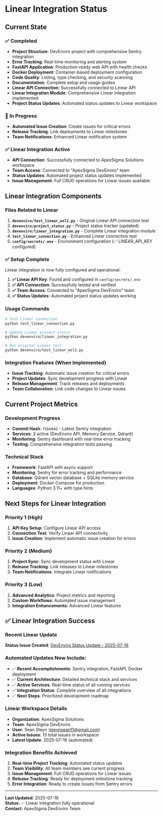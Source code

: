 # Linear Integration Status

## Current State

### ✅ **Completed**
- **Project Structure**: DevEnviro project with comprehensive Sentry integration
- **Error Tracking**: Real-time monitoring and alerting system
- **FastAPI Application**: Production-ready web API with health checks
- **Docker Deployment**: Container-based deployment configuration
- **Code Quality**: Linting, type checking, and security scanning
- **Documentation**: Complete setup and usage guides
- **Linear API Connection**: Successfully connected to Linear API
- **Linear Integration Module**: Comprehensive Linear integration implemented
- **Project Status Updates**: Automated status updates to Linear workspace

### 🔄 **In Progress**
- **Automated Issue Creation**: Create issues for critical errors
- **Release Tracking**: Link deployments to Linear milestones
- **Team Notifications**: Enhanced Linear notification system

### ✅ **Linear Integration Active**
- **API Connection**: Successfully connected to ApexSigma Solutions workspace
- **Team Access**: Connected to "ApexSigma DevEnviro" team
- **Status Updates**: Automated project status updates implemented
- **Issue Management**: Full CRUD operations for Linear issues available

## Linear Integration Components

### Files Related to Linear
1. **`devenviro/test_linear_wsl2.py`** - Original Linear API connection test
2. **`devenviro/project_status.py`** - Project status tracker (updated)
3. **`devenviro/linear_integration.py`** - Complete Linear integration module
4. **`test_linear_connection.py`** - Enhanced Linear connection test
5. **`config/secrets/.env`** - Environment configuration (✅ LINEAR_API_KEY configured)

### ✅ **Setup Complete**
Linear integration is now fully configured and operational:

1. **✅ Linear API Key**: Found and configured in `config/secrets/.env`
2. **✅ API Connection**: Successfully tested and verified
3. **✅ Team Access**: Connected to "ApexSigma DevEnviro" team
4. **✅ Status Updates**: Automated project status updates working

### Usage Commands
```bash
# Test Linear connection
python test_linear_connection.py

# Update Linear project status
python devenviro/linear_integration.py

# Run original Linear test
python devenviro/test_linear_wsl2.py
```

### Integration Features (When Implemented)
- **Issue Tracking**: Automatic issue creation for critical errors
- **Project Updates**: Sync development progress with Linear
- **Release Management**: Track releases and deployments
- **Team Collaboration**: Link code changes to Linear issues

## Current Project Metrics

### Development Progress
- **Commit Hash**: `f2bb042` - Latest Sentry integration
- **Services**: 3 active (DevEnviro API, Memory Service, Qdrant)
- **Monitoring**: Sentry dashboard with real-time error tracking
- **Testing**: Comprehensive integration tests passing

### Technical Stack
- **Framework**: FastAPI with async support
- **Monitoring**: Sentry for error tracking and performance
- **Database**: Qdrant vector database + SQLite memory service
- **Deployment**: Docker Compose for production
- **Languages**: Python 3.11+ with type hints

## Next Steps for Linear Integration

### Priority 1 (High)
1. **API Key Setup**: Configure Linear API access
2. **Connection Test**: Verify Linear API connectivity
3. **Issue Creation**: Implement automatic issue creation for errors

### Priority 2 (Medium)
1. **Project Sync**: Sync development status with Linear
2. **Release Tracking**: Link releases to Linear milestones
3. **Team Notifications**: Integrate Linear notifications

### Priority 3 (Low)
1. **Advanced Analytics**: Project metrics and reporting
2. **Custom Workflows**: Automated issue management
3. **Integration Enhancements**: Advanced Linear features

## ✅ **Linear Integration Success**

### Recent Linear Update
**Status Issue Created**: [DevEnviro Status Update - 2025-07-16](https://linear.app/apexsigma-solutions/issue/ALPHA2-13/devenviro-status-update-2025-07-16)

### Automated Updates Now Include:
- ✅ **Recent Accomplishments**: Sentry integration, FastAPI, Docker deployment
- ✅ **Current Architecture**: Detailed technical stack and services
- ✅ **Active Services**: Real-time status of all running services
- ✅ **Integration Status**: Complete overview of all integrations
- ✅ **Next Steps**: Prioritized development roadmap

### Linear Workspace Details
- **Organization**: ApexSigma Solutions  
- **Team**: ApexSigma DevEnviro
- **User**: Sean Steyn (steynsean11@gmail.com)
- **Active Issues**: 13 total issues in workspace
- **Latest Update**: 2025-07-16 (automated)

### Integration Benefits Achieved
1. **Real-time Project Tracking**: Automated status updates
2. **Team Visibility**: All team members see current progress
3. **Issue Management**: Full CRUD operations for Linear issues
4. **Release Tracking**: Ready for deployment milestone tracking
5. **Error Integration**: Ready to create issues from Sentry errors

---

**Last Updated**: 2025-07-16  
**Status**: ✅ Linear integration fully operational  
**Contact**: ApexSigma DevEnviro Team